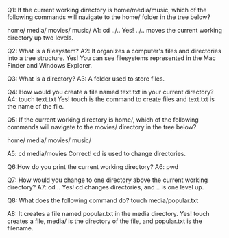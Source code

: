 Q1: If the current working directory is home/media/music, which of the following commands will navigate to the home/ folder in the tree below?

home/
media/
movies/
music/
A1: cd ../..
Yes! ../.. moves the current working directory up two levels.

Q2: What is a filesystem?
A2: It organizes a computer's files and directories into a tree structure.
Yes! You can see filesystems represented in the Mac Finder and Windows Explorer.

Q3: What is a directory?
A3: A folder used to store files.

Q4: How would you create a file named text.txt in your current directory?
A4: touch text.txt
Yes! touch is the command to create files and text.txt is the name of the file.

Q5: If the current working directory is home/, which of the following commands will navigate to the movies/ directory in the tree below?

home/
media/
movies/
music/

A5: cd media/movies
Correct! cd is used to change directories.

Q6:How do you print the current working directory?
A6: pwd

Q7: How would you change to one directory above the current working directory?
A7: cd ..
Yes! cd changes directories, and .. is one level up.

Q8: What does the following command do?
touch media/popular.txt

A8: It creates a file named popular.txt in the media directory.
Yes! touch creates a file, media/ is the directory of the file, and popular.txt is the filename.
